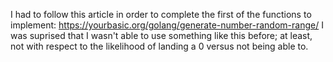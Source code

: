 I had to follow this article in order to complete the first of the functions to implement: https://yourbasic.org/golang/generate-number-random-range/
I was suprised that I wasn't able to use something like this before; at least, not with respect to the likelihood of landing a 0 versus not being able to.  
